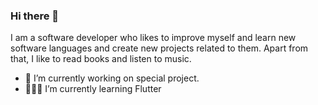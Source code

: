### Hi there 👋

I am a software developer who likes to improve myself and learn new software languages and create new projects related to them. Apart from that, I like to read books and listen to music.

- 🔭 I’m currently working on special project.
- 👩🏻‍💻 I’m currently learning Flutter
<!--
**ffthkrdg/ffthkrdg** is a ✨ _special_ ✨ repository because its `README.md` (this file) appears on your GitHub profile.
#### 🛠 Skills
- PHP ⭐️⭐️⭐️⭐️⭐️
- HTML / CSS / JQUERY ⭐️⭐️⭐️⭐️⭐️
- LARAVEL ⭐️⭐️⭐️
- FLUTTER ⭐️⭐️
- REACTJS ⭐️⭐️

Here are some ideas to get you started:

- 🔭 I’m currently working on ...
- 🌱 I’m currently learning ...
- 👯 I’m looking to collaborate on ...
- 🤔 I’m looking for help with ...
- 💬 Ask me about ...
- 📫 How to reach me: ...
- 😄 Pronouns: ...
- ⚡ Fun fact: ...
-->
